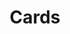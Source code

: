 ---
layout: component
title: Cards
intro: |-
  Tempora ipsum debitis vitae repudiandae! Dolore provident molestias facere beatae pariatur est at vel sequi? Sint, labore at? Hic reiciendis ipsa labore?
sections:
  - title: Basic
    type: examples
    description: |-
      Tempora ipsum debitis vitae repudiandae! Dolore provident molestias facere beatae pariatur est at vel sequi? Sint, labore at? Hic reiciendis ipsa labore? Tempora ipsum debitis vitae repudiandae! Dolore provident molestias facere beatae pariatur est at vel sequi? Sint, labore at? Hic reiciendis ipsa labore?
    examples:
      - component: theme/patterns/cards/basic.liquid
        width: 25
        title: Cute dogs available!
        src: https://placedog.net/600
        text: Sint, labore at? Hic reiciendis ipsa labore? Tempora ipsum debitis vitae repudiandae!
        btn:
          text: Cute doggo!
          url: doggos.com
          class: secondary
  - title: Full Card Link
    type: examples
    description: |-
      Tempora ipsum debitis vitae repudiandae! Dolore provident molestias facere beatae pariatur est at vel sequi? Sint, labore at? Hic reiciendis ipsa labore? Tempora ipsum debitis vitae repudiandae! Dolore provident molestias facere beatae pariatur est at vel sequi? Sint, labore at? Hic reiciendis ipsa labore?
    examples:
      - component: theme/patterns/cards/basic.liquid
        width: 25
        title: Cute dogs available!
        src: https://placedog.net/700
        text: Sint, labore at? Hic reiciendis ipsa labore? Tempora ipsum debitis vitae repudiandae!
        class: full-link
        btn:
          text: Cute doggo!
          url: doggos.com
          class: secondary
---